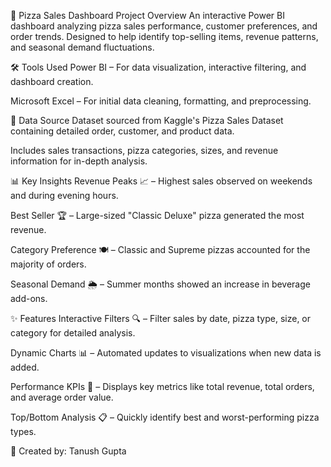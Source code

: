 🍕 Pizza Sales Dashboard
 Project Overview
An interactive Power BI dashboard analyzing pizza sales performance, customer preferences, and order trends.
Designed to help identify top-selling items, revenue patterns, and seasonal demand fluctuations.

🛠 Tools Used
Power BI – For data visualization, interactive filtering, and dashboard creation.

Microsoft Excel – For initial data cleaning, formatting, and preprocessing.

📂 Data Source
Dataset sourced from Kaggle's Pizza Sales Dataset containing detailed order, customer, and product data.

Includes sales transactions, pizza categories, sizes, and revenue information for in-depth analysis.

📊 Key Insights
Revenue Peaks 📈 – Highest sales observed on weekends and during evening hours.

Best Seller 🏆 – Large-sized "Classic Deluxe" pizza generated the most revenue.

Category Preference 🍽 – Classic and Supreme pizzas accounted for the majority of orders.

Seasonal Demand 🌦 – Summer months showed an increase in beverage add-ons.

✨ Features
Interactive Filters 🔍 – Filter sales by date, pizza type, size, or category for detailed analysis.

Dynamic Charts 📊 – Automated updates to visualizations when new data is added.

Performance KPIs 🎯 – Displays key metrics like total revenue, total orders, and average order value.

Top/Bottom Analysis 📋 – Quickly identify best and worst-performing pizza types.

📌 Created by: Tanush Gupta
   

